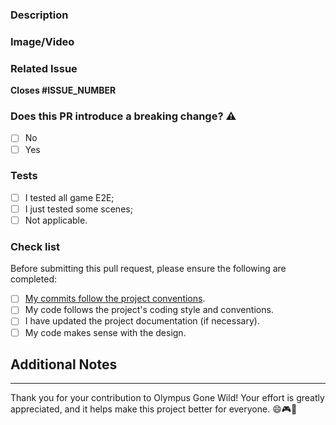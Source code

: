 <!-- Read this before opening de PR: https://github.com/FlamingoFiestaStudio/OlympusGoneWild/wiki/ProjectBestPractices#pull-requests -->

### Description

<!-- Describe the purpose of this pull request.
Provide a brief summary of the changes and why they are being made. -->
<!-- If not applicable just leave as N/A. -->

### Image/Video

<!--- If applicable, include an image/gif/video to help illustrate the changes.  -->
<!-- If not applicable just leave as N/A. -->

### Related Issue

**Closes #ISSUE_NUMBER**

### Does this PR introduce a breaking change? ⚠️

- [ ] No
- [ ] Yes <!-- ::WARNING:: If your PR has a breaking change, your commit body message MUST include "BREAKING CHANGE" -->

<!-- If this PR contains a breaking change, please describe the impact. -->

### Tests

- [ ] I tested all game E2E;
- [ ] I just tested some scenes;
- [ ] Not applicable.

### Check list

Before submitting this pull request, please ensure the following are completed:

- [ ] [My commits follow the project conventions](https://github.com/FlamingoFiestaStudio/OlympusGoneWild/wiki/ProjectBestPractices#commit-message-convections).
- [ ] My code follows the project's coding style and conventions.
- [ ] I have updated the project documentation (if necessary).
- [ ] My code makes sense with the design.

## Additional Notes

<!-- Any additional information or context that might be helpful for the reviewers. -->
<!-- If not applicable just leave as N/A. -->

---

Thank you for your contribution to Olympus Gone Wild! Your effort is greatly appreciated, and it helps make this project better for everyone. 😄🎮🚀
